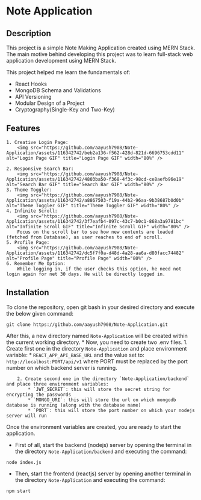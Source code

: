 # Note Application

## Description
This project is a simple Note Making Application created using MERN Stack. The main motive behind developing this project was to learn full-stack web application development using MERN Stack.

This project helped me learn the fundamentals of: 
* React Hooks
* MongoDB Schema and Validations
* API Versioning
* Modular Design of a Project
* Cryptography(Single-Key and Two-Key)

## Features
    1. Creative Login Page:
        <img src="https://github.com/aayush7908/Note-Application/assets/116342742/beb2a136-f562-428d-821d-6696753cdd11" alt="Login Page GIF" title="Login Page GIF" width="80%" />
    
    2. Responsive Search Bar:
        <img src="https://github.com/aayush7908/Note-Application/assets/116342742/4803ba50-f368-4f3c-98cd-ce8aefb96e19" alt="Search Bar GIF" title="Search Bar GIF" width="80%" />
    3. Theme Toggler:
        <img src="https://github.com/aayush7908/Note-Application/assets/116342742/a8867503-f19a-44b2-96aa-9b38687b0d0b" alt="Theme Toggler GIF" title="Theme Toggler GIF" width="80%" />
    4. Infinite Scroll:
        <img src="https://github.com/aayush7908/Note-Application/assets/116342742/3f7eafb4-097c-43c7-b0c1-868a3a9781bc" alt="Infinite Scroll GIF" title="Infinite Scroll GIF" width="80%" />
        Focus on the scroll bar to see how new contents are loaded (fetched from Database), as user reaches to end of scroll.
    5. Profile Page:
        <img src="https://github.com/aayush7908/Note-Application/assets/116342742/dc5f7f0a-d48d-4a28-aa6a-d80facc74482" alt="Profile Page" title="Profile Page" width="80%" />
    6. Remember Me Option:
        While logging in, if the user checks this option, he need not login again for net 30 days. He will be directly logged in.

## Installation
To clone the repository, open git bash in your desired directory and execute the below given command:
```
git clone https://github.com/aayush7908/Note-Application.git
```
After this, a new directory named `Note-Application` will be created within the current working directory.
    * Now, you need to create two .env files.
        1. Create first one in the directory `Note-Application` and place environment variable:
            * `REACT_APP_API_BASE_URL` and the value set to: `http://localhost:PORT/api/v1` where PORT must be replaced by the port number on which backend server is running.
        
        2. Create second one in the directory `Note-Application/backend` and place three environment variables:
            * `JWT_SECRET`: this will store the secret string for encrypting the passwords
            * `MONGO_URI`: this will store the url on which mongodb database is running (along with the database name)
            * `PORT`: this will store the port number on which your nodejs server will run

Once the environment variables are created, you are ready to start the application.
* First of all, start the backend (nodejs) server by opening the terminal in the directory `Note-Application/backend` and executing the command:
```
node index.js
```
* Then, start the frontend (reactjs) server by opening another terminal in the directory `Note-Application` and executing the command:
```
npm start
```